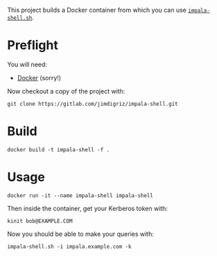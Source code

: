 This project builds a Docker container from which you can use [`impala-shell.sh`](https://impala.apache.org/docs/build/html/topics/impala_impala_shell.html).

# Preflight

You will need:

  * [Docker](https://docs.docker.com/install/) (sorry!)

Now checkout a copy of the project with:

    git clone https://gitlab.com/jimdigriz/impala-shell.git

# Build

    docker build -t impala-shell -f .

# Usage

    docker run -it --name impala-shell impala-shell

Then inside the container, get your Kerberos token with:

    kinit bob@EXAMPLE.COM

Now you should be able to make your queries with:

    impala-shell.sh -i impala.example.com -k
